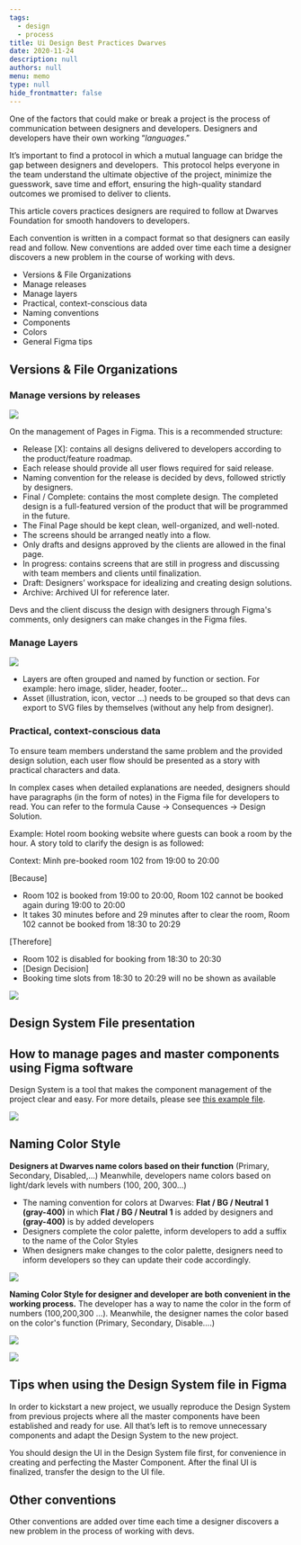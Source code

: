 ```yaml
---
tags: 
  - design
  - process
title: Ui Design Best Practices Dwarves
date: 2020-11-24
description: null
authors: null
menu: memo
type: null
hide_frontmatter: false
---
```


One of the factors that could make or break a project is the process of communication between designers and developers. Designers and developers have their own working “*languages*.”

It’s important to find a protocol in which a mutual language can bridge the gap between designers and developers.  This protocol helps everyone in the team understand the ultimate objective of the project, minimize the guesswork, save time and effort, ensuring the high-quality standard outcomes we promised to deliver to clients.

This article covers practices designers are required to follow at Dwarves Foundation for smooth handovers to developers.

Each convention is written in a compact format so that designers can easily read and follow. New conventions are added over time each time a designer discovers a new problem in the course of working with devs.

* Versions & File Organizations
* Manage releases
* Manage layers
* Practical, context-conscious data
* Naming conventions
* Components
* Colors
* General Figma tips

## Versions & File Organizations

### Manage versions by releases
![](assets/ui-design-best-practices-dwarves_1c3f1857f449f57c470ce40efff1bd01_md5.webp)

On the management of Pages in Figma. This is a recommended structure:

* Release [X]: contains all designs delivered to developers according to the product/feature roadmap.
* Each release should provide all user flows required for said release.
* Naming convention for the release is decided by devs, followed strictly by designers.
* Final / Complete: contains the most complete design. The completed design is a full-featured version of the product that will be programmed in the future.
* The Final Page should be kept clean, well-organized, and well-noted.
* The screens should be arranged neatly into a flow.
* Only drafts and designs approved by the clients are allowed in the final page.
* In progress: contains screens that are still in progress and discussing with team members and clients until finalization.
* Draft: Designers’ workspace for idealizing and creating design solutions.
* Archive: Archived UI for reference later.

Devs and the client discuss the design with designers through Figma's comments, only designers can make changes in the Figma files.

### Manage Layers
![](assets/ui-design-best-practices-dwarves_a46ebf821728ad559bf23e5e6bd7d5a9_md5.webp)

* Layers are often grouped and named by function or section. For example: hero image, slider, header, footer…
* Asset (illustration, icon, vector ...) needs to be grouped so that devs can export to SVG files by themselves (without any help from designer).

### Practical, context-conscious data
To ensure team members understand the same problem and the provided design solution, each user flow should be presented as a story with practical characters and data.

In complex cases when detailed explanations are needed, designers should have paragraphs (in the form of notes) in the Figma file for developers to read. You can refer to the formula Cause → Consequences → Design Solution.

Example: Hotel room booking website where guests can book a room by the hour. A story told to clarify the design is as followed:

Context: Minh pre-booked room 102 from 19:00 to 20:00

[Because]
* Room 102 is booked from 19:00 to 20:00, Room 102 cannot be booked again during 19:00 to 20:00
* It takes 30 minutes before and 29 minutes after to clear the room, Room 102 cannot be booked from 18:30 to 20:29

[Therefore]
* Room 102 is disabled for booking from 18:30 to 20:30
* [Design Decision]
* Booking time slots from 18:30 to 20:29 will no be shown as available

![](assets/ui-design-best-practices-dwarves_016986df82ac5332b050a9cf55425f3b_md5.webp)

## Design System File presentation
## How to manage pages and master components using Figma software
Design System is a tool that makes the component management of the project clear and easy. For more details, please see [this example file](https://www.figma.com/file/6CuLQBxwh1QlLp386Ths7h/Blackpink-Example-for-Design-System-File?node-id=83%3A1098).

![](assets/ui-design-best-practices-dwarves_9ebb07075efeda26bfeb2a82876bd2ef_md5.webp)

## Naming Color Style
**Designers at Dwarves name colors based on their function** (Primary, Secondary, Disabled,...) Meanwhile, developers name colors based on light/dark levels with numbers (100, 200, 300...)

* The naming convention for colors at Dwarves: **Flat / BG / Neutral 1 (gray-400)** in which **Flat / BG / Neutral 1** is added by designers and **(gray-400)** is by added developers
* Designers complete the color palette, inform developers to add a suffix to the name of the Color Styles
* When designers make changes to the color palette, designers need to inform developers so they can update their code accordingly.

![](assets/ui-design-best-practices-dwarves_a70427baf7d24194ab5037713ee0a063_md5.webp)

**Naming Color Style for designer and developer are both convenient in the working process.**
The developer has a way to name the color in the form of numbers (100,200,300 ...). Meanwhile, the designer names the color based on the color's function (Primary, Secondary, Disable….)

![](assets/ui-design-best-practices-dwarves_f7bcaa80f7503bce54c8f48be4535454_md5.webp)

![](assets/ui-design-best-practices-dwarves_b37bb057d318c523f8de54660823255a_md5.webp)

## Tips when using the Design System file in Figma
In order to kickstart a new project, we usually reproduce the Design System from previous projects where all the master components have been established and ready for use. All that’s left is to remove unnecessary components and adapt the Design System to the new project.

You should design the UI in the Design System file first, for convenience in creating and perfecting the Master Component. After the final UI is finalized, transfer the design to the UI file.

## Other conventions
Other conventions are added over time each time a designer discovers a new problem in the process of working with devs.
